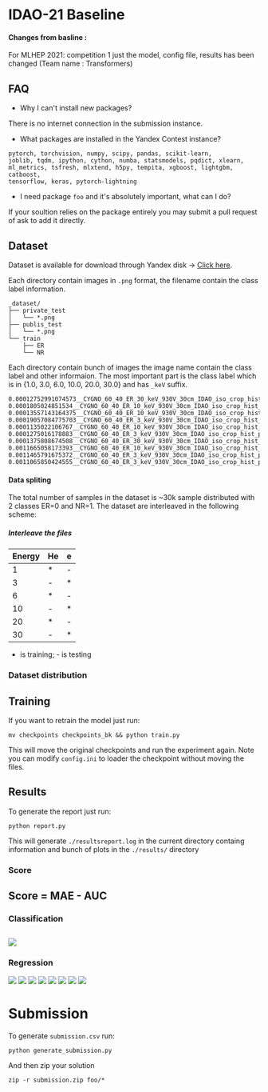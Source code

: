 # IDAO-21 Baseline

#### Changes from basline :

For MLHEP 2021: competition 1 just the model, config file, results has been changed (Team name : Transformers)

## FAQ
- Why I can't install new packages?

There is no internet connection in the submission instance.
- What packages are installed in the Yandex Contest instance?
```
pytorch, torchvision, numpy, scipy, pandas, scikit-learn, 
joblib, tqdm, ipython, cython, numba, statsmodels, pqdict, xlearn,
ml_metrics, tsfresh, mlxtend, h5py, tempita, xgboost, lightgbm, catboost,
tensorflow, keras, pytorch-lightning
```
- I need package `foo` and it's absolutely important, what can I do?

If your soultion relies on the package entirely you may submit a pull request of ask to add it directly.

## Dataset
Dataset is available for download through Yandex disk -> [Click here](https://yadi.sk/d/UJ8DEma9LHRMsg).

Each directory contain images in `.png` format, the filename contain the
class label information.
```
_dataset/
├── private_test
│   └── *.png
├── publis_test
│   └── *.png
└── train
    ├── ER
    └── NR

```
Each directory contain bunch of images the image name contain the class label and other informaion.
The most important part is the class label which is in {1.0, 3.0, 6.0, 10.0, 20.0, 30.0} and has `_keV` suffix.

```
0.00012752991074573__CYGNO_60_40_ER_30_keV_930V_30cm_IDAO_iso_crop_hist_pic_run4_ev846;1.png
0.0001805024851534__CYGNO_60_40_ER_10_keV_930V_30cm_IDAO_iso_crop_hist_pic_run2_ev317;1.png
0.00013557143164375__CYGNO_60_40_ER_10_keV_930V_30cm_IDAO_iso_crop_hist_pic_run2_ev842;1.png
0.00019057084775703__CYGNO_60_40_ER_3_keV_930V_30cm_IDAO_iso_crop_hist_pic_run2_ev116;1.png
0.0001135022106767__CYGNO_60_40_ER_10_keV_930V_30cm_IDAO_iso_crop_hist_pic_run5_ev136;1.png
0.0001275016178883__CYGNO_60_40_ER_3_keV_930V_30cm_IDAO_iso_crop_hist_pic_run2_ev485;1.png
0.0001375808674508__CYGNO_60_40_ER_30_keV_930V_30cm_IDAO_iso_crop_hist_pic_run3_ev662;1.png
0.0011665058173393__CYGNO_60_40_ER_10_keV_930V_30cm_IDAO_iso_crop_hist_pic_run5_ev574;1.png
0.0011465791675372__CYGNO_60_40_ER_3_keV_930V_30cm_IDAO_iso_crop_hist_pic_run2_ev114;1.png
0.0011065850424555__CYGNO_60_40_ER_3_keV_930V_30cm_IDAO_iso_crop_hist_pic_run4_ev868;1.png
```
#### Data spliting
The total number of samples in the dataset is ~30k sample distributed with 2 classes ER=0 and NR=1.
The dataset are interleaved in the following scheme:
##### Interleave the files
|Energy| He   | e |
| ---  | ---- |---|
| 1    |  *   | - |
| 3    |  -   | * |
| 6    |  *   | - |
| 10   |  -   | * |
| 20   |  *   | - |
| 30   |  -   | * |
* is training; - is testing



### Dataset distribution

## Training
If you want to retrain the model just run:
```
mv checkpoints checkpoints_bk && python train.py
```
This will move the original checkpoints and run the experiment again.
Note you can modify `config.ini` to loader the checkpoint without moving the files.

## Results 
To generate the report just run:
```
python report.py
```
This will generate `./resultsreport.log` in the current directory containg information and bunch of plots in the `./results/` directory

### Score
Score = MAE - AUC
---
### Classification
![](results/roc_auc.png)
---
### Regression
![](results/energy_comparison.png)
![](results/energy_correlation.png)
![](results/energy_hist1.0_0.png)
![](results/energy_hist3.0_1.png)
![](results/energy_hist6.0_2.png)
![](results/energy_hist10.0_3.png)
![](results/energy_hist20.0_4.png)
![](results/energy_hist30.0_5.png)

# Submission
To generate `submission.csv` run:
```
python generate_submission.py
```
And then zip your solution
```
zip -r submission.zip foo/*
```
